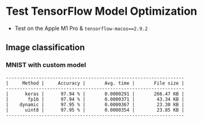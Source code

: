 # Test TensorFlow Model Optimization

- Test on the Apple M1 Pro & `tensorflow-macos==2.9.2`

## Image classification

### MNIST with custom model

```
-----------------------------------------------------------------
|     Method |     Accuracy |       Avg. time |       File size |
-----------------------------------------------------------------
|      keras |      97.94 % |       0.0000291 |       266.47 KB |
|       fp16 |      97.94 % |       0.0000371 |        43.34 KB |
|    dynamic |      97.95 % |       0.0000367 |        23.30 KB |
|      uint8 |      97.95 % |       0.0000354 |        23.85 KB |
-----------------------------------------------------------------
```
